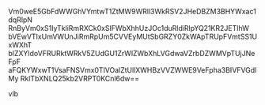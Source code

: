Vm0weE5GbFdWWGhVYmtwT1ZtMW9WRll3WkRSV2JHeDBZM3BHYWxac1dqRlpN
RnByVm0xS1IyTkliRmRXCk0xSlFWbXhhUzJOc1duRldiRlpYQ21KR2JETlhW
bVEwVTIxUmVWUnJiRmRpUm5CVVEyMUtSbGRZY0ZkWApTRUpFVmtSS1UxWXhT
blZXYldoVFRURktWRkV5ZUdGU1ZrWlZWbXhLVGdwaVZrbDZWMVpTUjJNeFpF
aFQKYWxwT1VsaFNSVmx0TlVOalZtUllXWHBzVVZWWE9VeFpha3BIVFVGdlMy
RklTbXNLQ25kb2VRPT0KCnl6dw==

vlb